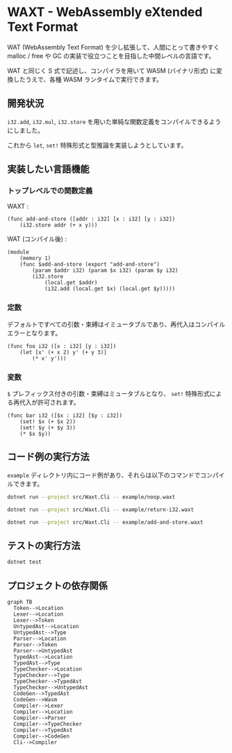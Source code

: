 # WAXT - WebAssembly eXtended Text Format

WAT (WebAssembly Text Format) を少し拡張して、人間にとって書きやすく malloc / free や GC の実装で役立つことを目指した中間レベルの言語です。

WAT と同じく S 式で記述し、コンパイラを用いて WASM (バイナリ形式) に変換したうえで、各種 WASM ランタイムで実行できます。

## 開発状況

``i32.add``, `i32.mul`, ``i32.store`` を用いた単純な関数定義をコンパイルできるようにしました。

これから `let`, `set!` 特殊形式と型推論を実装しようとしています。

## 実装したい言語機能

### トップレベルでの関数定義

WAXT :

```wasm
(func add-and-store ([addr : i32] [x : i32] [y : i32])
    (i32.store addr (+ x y)))
```

WAT (コンパイル後) :

```wasm
(module
    (memory 1)
    (func $add-and-store (export "add-and-store")
        (param $addr i32) (param $x i32) (param $y i32)
        (i32.store
            (local.get $addr)
            (i32.add (local.get $x) (local.get $y)))))
```

### 定数

デフォルトですべての引数・束縛はイミュータブルであり、再代入はコンパイルエラーとなります。

```wasm
(func foo i32 ([x : i32] [y : i32])
    (let [x' (+ x 2) y' (+ y 3)]
        (* x' y')))
```

### 変数

`$` プレフィックス付きの引数・束縛はミュータブルとなり、 `set!` 特殊形式による再代入が許可されます。

```wasm
(func bar i32 ([$x : i32] [$y : i32])
    (set! $x (+ $x 2))
    (set! $y (+ $y 3))
    (* $x $y))
```

## コード例の実行方法

`example` ディレクトリ内にコード例があり、それらは以下のコマンドでコンパイルできます。

```bash
dotnet run --project src/Waxt.Cli -- example/noop.waxt

dotnet run --project src/Waxt.Cli -- example/return-i32.waxt

dotnet run --project src/Waxt.Cli -- example/add-and-store.waxt
```

## テストの実行方法

```bash
dotnet test
```

## プロジェクトの依存関係

```mermaid
graph TB
  Token-->Location
  Lexer-->Location
  Lexer-->Token
  UntypedAst-->Location
  UntypedAst-->Type
  Parser-->Location
  Parser-->Token
  Parser-->UntypedAst
  TypedAst-->Location
  TypedAst-->Type
  TypeChecker-->Location
  TypeChecker-->Type
  TypeChecker-->TypedAst
  TypeChecker-->UntypedAst
  CodeGen-->TypedAst
  CodeGen-->Wasm
  Compiler-->Lexer
  Compiler-->Location
  Compiler-->Parser
  Compiler-->TypeChecker
  Compiler-->TypedAst
  Compiler-->CodeGen
  Cli-->Compiler
```

